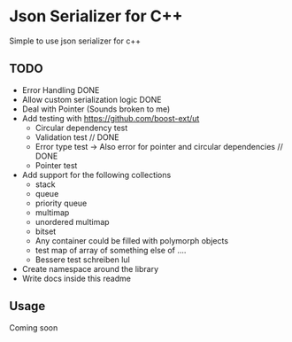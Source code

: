 # Json Serializer for C++

Simple to use json serializer for c++

## TODO

- Error Handling DONE
- Allow custom serialization logic DONE
- Deal with Pointer (Sounds broken to me)
- Add testing with https://github.com/boost-ext/ut
	- Circular dependency test
	- Validation test // DONE
	- Error type test -> Also error for pointer and circular dependencies // DONE
	- Pointer test
- Add support for the following collections
    - stack
    - queue
    - priority queue
    - multimap
    - unordered multimap 
    - bitset
    - Any container could be filled with polymorph objects
    - test map of array of something else of ....
    - Bessere test schreiben lul
- Create namespace around the library
- Write docs inside this readme 

## Usage


Coming soon